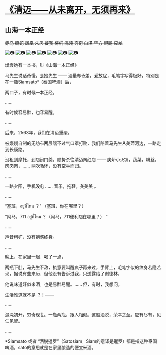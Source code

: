 # [《清迈——从未离开，无须再来》](https://github.com/raffello/raffello.github.io)

## 山海一本正经

~~赤乌 腾蛇 凤凰 朱厌 饕餮 梼杌 混沌 穷奇 白泽 毕方 鲲鹏 应龙~~

![📷](https://user-images.githubusercontent.com/63034623/78526355-5d640c80-780c-11ea-9197-7dedaafc8ea9.JPG)
![📷](https://user-images.githubusercontent.com/63034623/78526351-5c32df80-780c-11ea-9281-0e84a8991527.JPG)
![📷](https://user-images.githubusercontent.com/63034623/78526344-56d59500-780c-11ea-8131-a0eeca7421cf.JPG)
![📷](https://user-images.githubusercontent.com/63034623/78526350-5b01b280-780c-11ea-883a-51032cd5ba03.JPG)
![📷](https://user-images.githubusercontent.com/63034623/78526358-5dfca300-780c-11ea-9949-9b991795c6a2.JPG)
![📷](https://user-images.githubusercontent.com/63034623/78526359-5f2dd000-780c-11ea-93c9-51c18450b7a2.JPG)
![📷](https://user-images.githubusercontent.com/63034623/78526362-5fc66680-780c-11ea-9681-f53f97614eff.JPG)

熳熳她有一本书，叫《山海一本正经》

马先生说话奇慢，是她先生 —— 酒量却奇差，爱放屁，毛笔字写得极好，特别是在一瓶Siamsato*（泰国啤酒）后，

两口子，有时候一本正经。

……

有时候容易醉，也容易醒。

……

后来，2563年，我们在清迈重聚。

被熳熳自制的无纺布两层喘不过气口罩打败，我们陪着马先生从美萍河边，一路走到长康路。

没租到摩托，到店闭门羹，顺势杀往清迈网红店 —— 炭炉小火锅，蔬菜，粉丝，肉肉肉，…… 两次循环，没有空手而归。

……

 一路夕阳，手机没电 …… 音乐，拖鞋，美美美 。

……

“塞班，อยู่ที่ไหน ？” （塞班，你在哪里？）

“阿马，711 อยู่ที่ไหน ？（阿马，711便利店在哪里？） ”

……

声音粗犷，没有抱憾终身。

……

晚上，在家里一起，喝了一点，

两瓶下肚，马先生不敌，执意要叫醒疯子再来过，手臂上，毛笔字似的纹身若隐若现，据说有些来历，但他没有告诉过我，只透露给了谢德林，

他说味道好似米酒，也是易醉易醒。…… 但，有时，我想问，

生活难道就不是 ？！——  

……

混沌初开，穷奇现世。一瓶两瓶，跟人相似。这般洒脱，荣幸之至。应有尽有，见仁见智。

……

*Siamsato 或者 “洒脱暹罗”（Satosiam，Siam的意译是暹罗）都是指这种泰国啤酒，sato的意思就是在家里酿造的便宜米酒。
